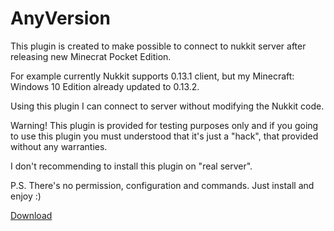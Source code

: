 # AnyVersion

This plugin is created to make possible to connect to nukkit server after releasing new Minecrat Pocket Edition.

For example currently Nukkit supports 0.13.1 client, but my Minecraft: Windows 10 Edition already updated to 0.13.2.


Using this plugin I can connect to server without modifying the Nukkit code.


Warning! This plugin is provided for testing purposes only and if you going to use this plugin you must understood that it's just a "hack", that provided without any warranties.


I don't recommending to install this plugin on "real server".

P.S. There's no permission, configuration and commands. Just install and enjoy :)

[Download](http://nukkit.ru/resources/anyversion.48/)
